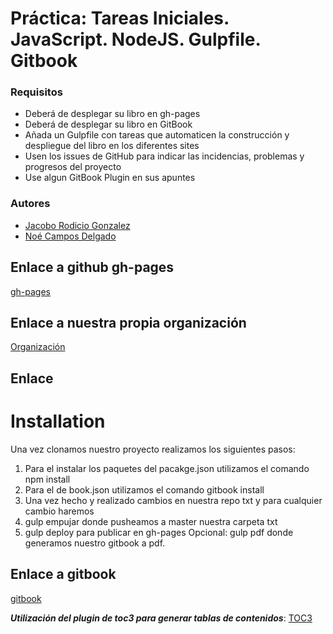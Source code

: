 #
# Práctica: Tareas Iniciales. JavaScript. NodeJS. Gulpfile. Gitbook

### Requisitos

* Deberá de desplegar su libro en gh-pages
* Deberá de desplegar su libro en GitBook
* Añada un Gulpfile con tareas que automaticen la construcción y despliegue del libro en los diferentes sites
* Usen los issues de GitHub para indicar las incidencias, problemas y progresos del proyecto
* Use algun GitBook Plugin en sus apuntes

### Autores

* [Jacobo Rodicio Gonzalez](http://alu0100836059.github.io/pagina_personal/)
* [Noé Campos Delgado](dsi1516.github.io/Practica1)

## Enlace a github gh-pages
[gh-pages](https://sistytwnoejacobo.github.io/TareasInicialesSYTW/)

## Enlace a nuestra propia organización
[Organización](https://github.com/SistYTWnoeJacobo/TareasInicialesSYTW)

## Enlace 

# Installation
Una vez clonamos nuestro proyecto realizamos los siguientes pasos:
1. Para el instalar los paquetes del pacakge.json utilizamos el comando npm install
2. Para el de book.json utilizamos el comando gitbook install
3. Una vez hecho y realizado cambios en nuestra repo txt y para cualquier cambio haremos
4. gulp empujar donde pusheamos a master nuestra carpeta txt
5. gulp deploy para publicar en gh-pages
Opcional: gulp pdf donde generamos nuestro gitbook a pdf.

## Enlace a gitbook
[gitbook](https://alu0100836059.gitbooks.io/apuntessytw/content/)

___Utilización del plugin de toc3 para generar tablas de contenidos___:
[TOC3](https://plugins.gitbook.com/plugin/toc3)
